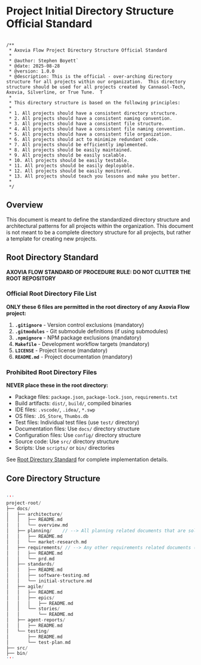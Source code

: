 # Project Initial Directory Structure Official Standard

```text

/**
 * Axovia Flow Project Directory Structure Official Standard
 * 
 * @author: Stephen Boyett`
 * @date: 2025-08-28
 * @version: 1.0.0
 * @description: This is the official - over-arching directory structure for all projects within our organization.  This directory structure should be used for all projects created by Cannasol-Tech, Axovia, Silverline, or True Tune.  T
 * 
 * This directory structure is based on the following principles:
 * 
 * 1. All projects should have a consistent directory structure.
 * 2. All projects should have a consistent naming convention.
 * 3. All projects should have a consistent file structure.
 * 4. All projects should have a consistent file naming convention.
 * 5. All projects should have a consistent file organization. 
 * 6. All projects should act to minimize redundant code. 
 * 7. All projects should be efficiently implemented. 
 * 8. All projects should be easily maintained. 
 * 9. All projects should be easily scalable. 
 * 10. All projects should be easily testable. 
 * 11. All projects should be easily deployable. 
 * 12. All projects should be easily monitored.
 * 13. All projects should teach you lessons and make you better.
 *
 */
```

## Overview

This document is meant to define the standardized directory structure and architectural patterns for all projects within the organization.  This document is not meant to be a complete directory structure for all projects, but rather a template for creating new projects.

## Root Directory Standard

**AXOVIA FLOW STANDARD OF PROCEDURE RULE: DO NOT CLUTTER THE ROOT REPOSITORY**

### Official Root Directory File List

**ONLY these 6 files are permitted in the root directory of any Axovia Flow project:**

1. **`.gitignore`** - Version control exclusions (mandatory)
2. **`.gitmodules`** - Git submodule definitions (if using submodules)
3. **`.npmignore`** - NPM package exclusions (mandatory)
4. **`Makefile`** - Development workflow targets (mandatory)
5. **`LICENSE`** - Project license (mandatory)
6. **`README.md`** - Project documentation (mandatory)

### Prohibited Root Directory Files

**NEVER place these in the root directory:**

- Package files: `package.json`, `package-lock.json`, `requirements.txt`
- Build artifacts: `dist/`, `build/`, compiled binaries
- IDE files: `.vscode/`, `.idea/`, `*.swp`
- OS files: `.DS_Store`, `Thumbs.db`
- Test files: Individual test files (use `test/` directory)
- Documentation files: Use `docs/` directory structure
- Configuration files: Use `config/` directory structure
- Source code: Use `src/` directory structure
- Scripts: Use `scripts/` or `bin/` directories

See [Root Directory Standard](root-directory.md) for complete implementation details.

## Core Directory Structure

```Cpp

'''
project-root/
├── docs/
│   ├── architecture/
│   │   ├── README.md
│   │   └── overview.md
│   ├── planning/    // --> All planning related documents that are solely for the purpose of planning.
│   │   ├── README.md
│   │   └── market-research.md
│   ├── requirements/ // --> Any other requirements related documents (SRD, TRD, etc.)
│   │   ├── README.md
│   │   └── prd.md     
│   ├── standards/
│   │   ├── README.md
│   │   ├── software-testing.md
│   │   └── initial-structure.md
│   ├── agile/
│   │   ├── README.md
│   │   ├── epics/
│   │   │   ├── README.md
│   │   └── stories/
│   │       └── README.md
│   ├── agent-reports/
│   │   ├── README.md
│   └── testing/
│       ├── README.md
│       └── test-plan.md
├── src/
├── bin/
'''

```
